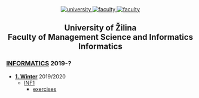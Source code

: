 <div align="center">
	<a href="https://www.uniza.sk/index.php/en/" target="_blank">
		<img src="https://img.shields.io/badge/university-University%20of%20Žilina-2B3A65.svg" alt="university">
	</a>
	<a href="https://www.fri.uniza.sk/en/" target="_blank">
		<img src="https://img.shields.io/badge/faculty-Faculty%20of%20Management%20Science%20and%20Informatics-FECE50.svg" alt="faculty">
	</a>
  <a href="https://vzdelavanie.uniza.sk/vzdelavanie/plany.php" target="_blank">
		<img src="https://img.shields.io/badge/program-Informatics-00a9e0.svg" alt="faculty">
	</a>
</div>

<h2 align="center">
	University of Žilina<br>Faculty of Management Science and Informatics<br>Informatics
</h2>

### [INFORMATICS](https://github.com/benkosa/UNIZA-FRI) 2019-?
* **[1. Winter](https://github.com/benkosa/UNIZA-FRI/tree/master/1TERM)** 2019/2020
	* [INF1](https://github.com/benkosa/UNIZA-FRI/tree/master/1TERM/inf1)
		* [exercises](https://github.com/benkosa/UNIZA-FRI/tree/master/1TERM/inf1/exercises)
